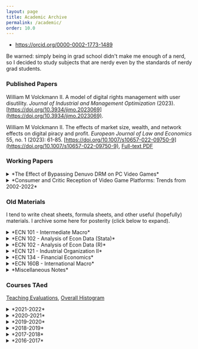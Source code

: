 ```yaml
---
layout: page
title: Academic Archive
permalink: /academic/
order: 10.0
---
```


<ul style="padding-left: 25px;">
  <li style="list-style-image: url(https://orcid.org/sites/default/files/images/orcid_16x16.png); padding-left: 0px;">
    <a href="https://orcid.org/0000-0002-1773-1489">https://orcid.org/0000-0002-1773-1489</a>
  </li>
</ul>

Be warned: simply being in grad school didn't make me enough of a nerd, so I decided to study subjects that are nerdy even by the standards of nerdy grad students.


### Published Papers

William M Volckmann II. A model of digital rights management with user disutility. *Journal of Industrial and Management Optimization* (2023). [https://doi.org/10.3934/jimo.2023069](https://doi.org/10.3934/jimo.2023069). 

William M Volckmann II. The effects of market size, wealth, and network effects on digital piracy and profit. *European Journal of Law and Economics* 55, no. 1 (2023): 61-85. [https://doi.org/10.1007/s10657-022-09750-9](https://doi.org/10.1007/s10657-022-09750-9), [Full-text PDF](https://rdcu.be/cUtWx)


### Working Papers
<details markdown=1><summary markdown="span">*The Effect of Bypassing Denuvo DRM on PC Video Games*</summary>

  > *Abstract.* In the personal computer video game market, a digital rights management (DRM) technology called Denuvo has been used since 2014 to restrict software usage to legitimate buyers, thereby preventing piracy. Sometimes Denuvo DRM is bypassed or "cracked", after which the video game can be pirated. I exploit the randomness with which Denuvo DRM is cracked to estimate the effect that Denuvo DRM survival time has on protecting revenue from piracy displacement. When Denuvo DRM is cracked very early on, piracy leads to an estimated 25 percent fall in total revenue on average relative to an uncracked counterfactual, but that effect is weaker the longer it takes for Denuvo DRM to be cracked. When Denuvo DRM survives for at least 12 weeks, piracy leads to nearly zero total revenue loss on average. The results suggest that Denuvo DRM does protect legitimate sales to an estimated mean of 19 percent of total revenue and median of 21 percent, but there is little justification to employ Denuvo DRM long-term (i.e. for more than three months), especially given that Denuvo DRM can have negative technical side effects and is generally disliked by users.

</details>

<details markdown=1><summary markdown="span">*Consumer and Critic Reception of Video Game Platforms: Trends from 2002-2022*</summary>

  > *Abstract.* For the last 21 years, there have been four dominant video game platforms: personal computer (PC), Playstation, Nintendo, and Xbox. I compare the best "basket"''" of games each platform provided as determined via quantile regressions; and I compare the sheer number of "top-shelf" games each platform provided as determined via bootstrap procedure. Trends in gamer satisfaction for each platform are analyzed, and which platforms performed best in delivering a well-received gaming experience, as well as when and to whom, are identified. Furthermore, this paper analyzes the reception of games that were ported to multiple platforms to provide a very direct cross-platform comparison as determined via ordinary linear regression. Reception was measured by reviews from professionals users as aggregated by website Metacritic. The results suggest that PC and Nintendo platforms provided fairly consistently satisfying games over time, whereas Playstation and Xbox appear to have deteriorated in that sense, and gaming as a whole appears to have declined according to users. PC had the most top-shelf games, and Nintendo the fewest. Xbox had most well-received ports. Generally, users tended to be less charitable in their assessments than critics, and that difference increased over time.

</details>


### Old Materials

I tend to write cheat sheets, formula sheets, and other useful (hopefully)
materials. I archive some here for posterity (click below to expand).

<details markdown=1><summary markdown="span">*ECN 101 - Intermediate Macro*</summary>
  - [Solow Growth Model](/academic/courses/materials/ecn101/solow.pdf)
</details>

<details markdown=1><summary markdown="span">*ECN 102 - Analysis of Econ Data (Stata)*</summary>
 - [Stata Sheet 01](/academic/courses/materials/ecn102/stata-01.pdf)
 - [Stata Sheet 02](/academic/courses/materials/ecn102/stata-02.pdf)
 - [Stata Sheet 03](/academic/courses/materials/ecn102/stata-03.pdf)
 - [Central Limit Theorem](/academic/courses/materials/ecn102/CLT.pdf)
 - [Confidence Intervals and Testing](/academic/courses/materials/ecn102/CI_htest_pvalue.pdf)
 - [Simple Regression](/academic/courses/materials/ecn102/simpleregressions.pdf)
 - [Log Functional Forms](/academic/courses/materials/ecn102/logfunctionalforms.pdf)
 - [Multiple Regression](/academic/courses/materials/ecn102/multipleregression.pdf)
 - [Marginal Effects](/academic/courses/materials/ecn102/marginaleffects.pdf)
 - [F-test](/academic/courses/materials/ecn102/ftest.pdf)
</details>

<details markdown=1><summary markdown="span">*ECN 102 - Analysis of Econ Data (R)*</summary>
 - [R Sheet 01](/academic/courses/materials/ecn102/Rsheet-01.pdf)
 - [R Sheet 02](/academic/courses/materials/ecn102/Rsheet-02.pdf)
 - [R Sheet 03](/academic/courses/materials/ecn102/Rsheet-03.pdf)
 - [R Sheet 04](/academic/courses/materials/ecn102/Rsheet-04.pdf)
 - [R Sheet 05](/academic/courses/materials/ecn102/Rsheet-05.pdf)
 - [Central Limit Theorem](/academic/courses/materials/ecn102/R-CLT.pdf)
 - [Confidence Intervals and Testing](/academic/courses/materials/ecn102/CI_htest_pvalue.pdf)
 - [Simple Regression](/academic/courses/materials/ecn102/R-simpleregressions.pdf)
 - [Log Functional Forms](/academic/courses/materials/ecn102/R-logfunctionalforms.pdf)
 - [Multiple Regression](/academic/courses/materials/ecn102/R-multipleregressions.pdf)
 - [F-tests](/academic/courses/materials/ecn102/R-ftest.pdf)
 - [OLS Assumption Tests](/academic/courses/materials/ecn102/R-OLStests.pdf)
 - [cats.csv](/academic/courses/materials/ecn102/cats.csv)
 - [wages.csv](/academic/courses/materials/ecn102/wages.csv)
 - [hcle.csv](/academic/courses/materials/ecn102/hcle.csv)
 - [sleep.csv](/academic/courses/materials/ecn102/sleep.csv)

When using interactive scripts, press *Shift + Enter* to proceed step-by-step; or
click on *Runtime -> Run all* to run the entire script. It will give a warning but I
can assure you that my R script will not steal your credit card information.
 - [Basic Graphics](https://colab.research.google.com/drive/1TkTdZ4FAGHhuL8acM3uNGhHQ95kvbd7e?usp=sharing)
 - [Two-Sample Tests](https://colab.research.google.com/drive/1p8SiTIS6PCAFTn7h3Rrz63b4Q2fguW1J?usp=sharing)
 - [Correlation and Simple Regression](https://colab.research.google.com/drive/1UOofb_0qcgF68enCL2bYtN7U3zfZbqPy?usp=sharing)
 - [Multiple Regression](https://colab.research.google.com/drive/105kjMxIhP0B-le4pDYBKfTIP43ByTxYN?usp=sharing)
 - [Joint Testing](https://colab.research.google.com/drive/17niELnclHU6QLx8c58KLpcOy5Ks9WWWM?usp=sharing)
 - [OLS Testing](https://colab.research.google.com/drive/1vglGVMTmW_FBXBvS_HAdulacAZVpsAYW?usp=sharing)
</details>

<details markdown=1><summary markdown="span">*ECN 121 - Industrial Organization II*</summary>
 - [Spatial Competition](/academic/courses/materials/ecn121/week02-ans.pdf)
 - [Price Discrimination, Nash Equilibria](/academic/courses/materials/ecn121/week03-ans.pdf)
 - [Collusion, Limit Pricing](/academic/courses/materials/ecn121/week04-ans.pdf)
 - [Cartels](/academic/courses/materials/ecn121/week05-ans.pdf)
 - [Horizontal Mergers and Welfare](/academic/courses/materials/ecn121/week06-ans.pdf)
 - [Vertical Mergers, Natural Monopoly](/academic/courses/materials/ecn121/week07-ans.pdf)
 - [Ramsey Pricing, Two-Part Tariff](/academic/courses/materials/ecn121/week08-ans.pdf)
 - [Permits and Lotteries, Externalities](/academic/courses/materials/ecn121/week10-ans.pdf)
 - [International Trade, Economic Theory of Regulation](/academic/courses/materials/ecn121/week11-ans.pdf)
</details>

<details markdown=1><summary markdown="span">*ECN 134 - Financial Economics*</summary>
 - [Present Value](/academic/courses/materials/ecn134/presentvalue.pdf)
 - [Rate of Return](/academic/courses/materials/ecn134/rateofreturn.pdf)
 - [Awkward Finance Jargon](/academic/courses/materials/ecn134/optionsjargon.pdf)
 - [Put-Call Parity and Portfolio Choice](/academic/courses/materials/ecn134/putcallchoice.pdf)
 - [Market Beta and CAPM](/academic/courses/materials/ecn134/capm.pdf)
 - [Modigliani-Miller Theorem](/academic/courses/materials/ecn134/mm.pdf)
</details>

<details markdown=1><summary markdown="span">*ECN 160B - International Macro*</summary>
 - [Warmup](/academic/courses/materials/ecn160B/week01-ans.pdf)
 - [Exchange Rates, Parity Conditions](/academic/courses/materials/ecn160B/week02-ans.pdf)
 - [LOOP and PPP](/academic/courses/materials/ecn160B/week03-ans.pdf)
 - [Long-Run Exchange Rate Theory](/academic/courses/materials/ecn160B/week04-ans.pdf)
 - [Open Economy National Accounting](/academic/courses/materials/ecn160B/week05-ans.pdf)
 - [External Wealth, Consumption Smoothing](/academic/courses/materials/ecn160B/week06-ans.pdf)
 - [Investment and Balance of Payments](/academic/courses/materials/ecn160B/week07-ans.pdf)
 - [IS-LM-FX Shocks](/academic/courses/materials/ecn160B/week08-ans.pdf)
 - [Costs of Fixing versus Floating](/academic/courses/materials/ecn160B/week09-ans.pdf)
 - [Foreign Reserves and Speculative Attacks](/academic/courses/materials/ecn160B/week10-ans.pdf)
 - [Self-Confirming Equilibria](/academic/courses/materials/ecn160B/week11-ans.pdf)
</details>

<details markdown=1><summary markdown="span">*Miscellaneous Notes*</summary>
 - [Basic Probability Cheat Sheet](/academic/courses/materials/misc/basicprobability.pdf)
 - [Basic Linear Regression with Matrices](/academic/courses/materials/misc/regressionmatrix.pdf)
 - [McCall Search Model of Unemployment](/academic/courses/materials/misc/mccall.pdf)
 - [Search Model of Unemployment with Endogenous Destruction](/academic/courses/materials/misc/endogenousdestruction.pdf)
 - [Mortensen-Pissarides Search Model of Unemployment](/academic/courses/materials/misc/mortensenpissarides.pdf)
 - [Permanent Income Hypothesis](/academic/courses/materials/misc/pih.pdf)
 - [Lucas Tree CAPM ](/academic/courses/materials/misc/lucastree.pdf)
 - [Lagos-Wright Monetary Search Model](/academic/courses/materials/misc/lagoswright.pdf)
 - [Geromichalos, Licari, Suarez-Lledo CAPM](/academic/courses/materials/misc/gls.pdf)
 - [Duffie et al Over-the-Counter Markets](/academic/courses/materials/misc/otc.pdf)
</details>


### Courses TAed

[Teaching Evaluations](/academic/courses/evals.pdf), [Overall Histogram](/academic/courses/evalhist.png)

<details markdown=1><summary markdown="span">*2021-2022*</summary>
  - [ECN 160B - International Macro (Spring 2022)](/academic/courses/2022Sp_ECN160B/)
  - [ECN 103 - Uncertainty & Information (Winter 2022)](/academic/courses/2022W_ECN103/)
  - [ECN 121B - Industrial Organization (Fall 2021)](/academic/courses/2021F_ECN121B/)
</details>

<details markdown=1><summary markdown="span">*2020-2021*</summary>
  - [ECN 103 - Uncertainty & Information (Spring 2021)](/academic/courses/2021Sp_ECN103/)
  - [ECN 106 - Decision Making (Winter 2021)](/academic/courses/2021W_ECN106/)
  - [ECN 121B - Industrial Organization (Fall 2020)](/academic/courses/2020F_ECN121B/)
</details>

<details markdown=1><summary markdown="span">*2019-2020*</summary>
  - [ECN 102 - Analysis of Econ Data (Summer 2020)](/academic/courses/2020Su_ECN102/)
  - [ECN 102 - Analysis of Econ Data (Spring 2020)](/academic/courses/2020Sp_ECN102/)
  - [ECN 160B - International Macro (Winter 2020)](/academic/courses/2020W_ECN160B/)
  - [ECN 1B - Principles of Macro (Fall 2019)](/academic/courses/2019F_ECN1B/)
</details>

<details markdown=1><summary markdown="span">*2018-2019*</summary>
  - [ECN 1B - Principles of Macro (Summer 2019)](/academic/courses/2019Su_ECN1B/)
  - [ECN 102 - Analysis of Econ Data (Spring 2019)](/academic/courses/2019Sp_ECN102/)
  - [ECN 122 - Game Theory (Winter 2019)](/academic/courses/2019W_ECN122/)
  - [ECN 102 - Analysis of Econ Data (Fall 2018)](/academic/courses/2018F_ECN102/)
</details>

<details markdown=1><summary markdown="span">*2017-2018*</summary>
  - [ECN 1B - Principles of Macro (Summer 2018)](/academic/courses/2018Su_ECN1B/)
  - [ECN 134 - Financial Economics (Spring 2018)](/academic/courses/2018Sp_ECN134/)
  - [ECN 102 - Analysis of Econ Data (Winter 2018)](/academic/courses/2018W_ECN102/)
  - [ECN 1B - Principles of Macro (Fall 2017)](/academic/courses/2017F_ECN1B/)
</details>

<details markdown=1><summary markdown="span">*2016-2017*</summary>
  - [ECN 1B - Principles of Macro (Summer 2017)](/academic/courses/2017Su_ECN1B/)
  - [ECN 1B - Principles of Macro (Spring 2017)](/academic/courses/2017Sp_ECN1B/)
  - [ECN 1B - Principles of Macro (Winter 2017)](/academic/courses/2017W_ECN1B/)
  - [ECN 101B - Intermediate Macro (Fall 2016)](/academic/courses/2016F_ECN101/)
</details>
